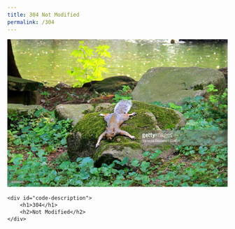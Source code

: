 ```yaml
---
title: 304 Not Modified
permalink: /304
---
```

<div class="status-page-container">
<div>
    <img src="/assets/img/code/304.jpg" alt="304 Not Modified" />

    <div id="code-description">
        <h1>304</h1>
        <h2>Not Modified</h2>
    </div>
</div>
</div>

